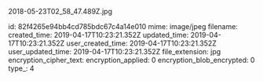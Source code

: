 2018-05-23T02_58_47.489Z.jpg

id: 82f4265e94bb4cd785bdc67c4a14e010
mime: image/jpeg
filename: 
created_time: 2019-04-17T10:23:21.352Z
updated_time: 2019-04-17T10:23:21.352Z
user_created_time: 2019-04-17T10:23:21.352Z
user_updated_time: 2019-04-17T10:23:21.352Z
file_extension: jpg
encryption_cipher_text: 
encryption_applied: 0
encryption_blob_encrypted: 0
type_: 4